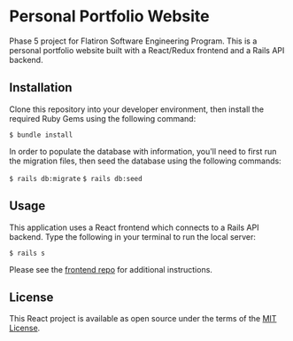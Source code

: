 # Personal Portfolio Website 

Phase 5 project for Flatiron Software Engineering Program. This is a personal portfolio website built with a React/Redux frontend and a Rails API backend.  

## Installation

Clone this repository into your developer environment, then install the required Ruby Gems using the following command:

```$ bundle install```

In order to populate the database with information, you'll need to first run the migration files, then seed the database using the following commands:

```$ rails db:migrate```
```$ rails db:seed```

## Usage

This application uses a React frontend which connects to a Rails API backend. Type the following in your terminal to run the local server:

```$ rails s```

Please see the [frontend repo](https://github.com/redebron20/pw_frontend) for additional instructions. 

## License
This React project is available as open source under the terms of the [MIT License](https://opensource.org/licenses/MIT).